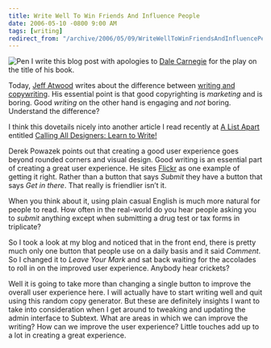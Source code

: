 ```yaml
---
title: Write Well To Win Friends And Influence People
date: 2006-05-10 -0800 9:00 AM
tags: [writing]
redirect_from: "/archive/2006/05/09/WriteWellToWinFriendsAndInfluencePeople.aspx/"
---
```


![Pen](https://haacked.com/images/FountainPen.jpg) I write this blog post
with apologies to [Dale
Carnegie](http://en.wikipedia.org/wiki/Dale_Carnegie "Dale Carnegie")
for the play on the title of his book.

Today, [Jeff Atwood](http://www.codinghorror.com/blog/ "CodingHorror")
writes about the difference between [writing and
copywriting](http://www.codinghorror.com/blog/archives/000585.html "Power, Influnce, and Copyrwriting").
His essential point is that good copyrighting is *marketing* and is
boring. Good *writing* on the other hand is engaging and *not* boring.
Understand the difference?

I think this dovetails nicely into another article I read recently at [A
List Apart](http://www.alistapart.com/ "Great site for web design")
entitled [Calling All Designers: Learn to
Write!](http://www.alistapart.com/articles/learntowrite "Article on writing")

Derek Powazek points out that creating a good user experience goes
beyond rounded corners and visual design. Good writing is an essential
part of creating a great user experience. He sites
[Flickr](http://flickr.com/ "Flickr Photo Sharing") as one example of
getting it right. Rather than a button that says *Submit* they have a
button that says *Get in there*. That really is friendlier isn’t it.

When you think about it, using plain casual English is much more natural
for people to read. How often in the real-world do you hear people
asking you to *submit* anything except when submitting a drug test or
tax forms in triplicate?

So I took a look at my blog and noticed that in the front end, there is
pretty much only one button that people use on a daily basis and it said
*Comment*. So I changed it to *Leave Your Mark* and sat back waiting for
the accolades to roll in on the improved user experience. Anybody hear
crickets?

Well it is going to take more than changing a single button to improve
the overall user experience here. I will actually have to start writing
well and quit using this random copy generator. But these are definitely
insights I want to take into consideration when I get around to tweaking
and updating the admin interface to
Subtext. What
are areas in which we can improve the writing? How can we improve the
user experience? Little touches add up to a lot in creating a great
experience.

